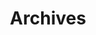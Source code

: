 ---
menu:
    main:
        name: Archives
        weight: -70
        params: 
            icon: archives
title: Archives
layout: "archives"
slug: "archives"
---